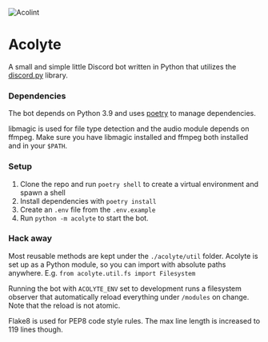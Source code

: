 ![Acolint](https://github.com/anxious-witch/acolyte/workflows/Acolint/badge.svg?branch=master&event=push)

# Acolyte

A small and simple little Discord bot written in Python that utilizes the [discord.py](https://github.com/Rapptz/discord.py) library.

### Dependencies

The bot depends on Python 3.9 and uses [poetry](https://python-poetry.org/) to manage dependencies.

libmagic is used for file type detection and the audio module depends on ffmpeg. Make sure you have libmagic installed and ffmpeg both installed and in your `$PATH`.

### Setup

1. Clone the repo and run `poetry shell` to create a virtual environment and spawn a shell
2. Install dependencies with `poetry install`
3. Create an `.env` file from the `.env.example`
4. Run `python -m acolyte` to start the bot.

### Hack away

Most reusable methods are kept under the `./acolyte/util` folder. Acolyte is set up as a Python module, so you can import with absolute paths anywhere. E.g. `from acolyte.util.fs import Filesystem`

Running the bot with `ACOLYTE_ENV` set to development runs a filesystem observer that automatically reload everything under `/modules` on change. Note that the reload is not atomic.

Flake8 is used for PEP8 code style rules. The max line length is increased to 119 lines though.
